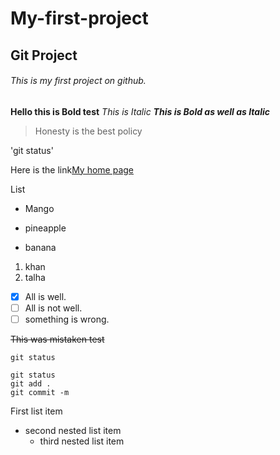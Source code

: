 # My-first-project
## Git Project
###### This is my first project on github.
**Hello this is Bold test**
*This is Italic*
***This is Bold as well as Italic***
> Honesty is the best policy

'git status'

Here is the link[My home page](https://github.com/Talha-82542/My-first-project/edit/master/README.md)

List

- Mango

- pineapple

- banana
1. khan
2. talha 

- [x] All is well.
- [ ] All is not well.
- [ ] something is wrong.

~~This was mistaken test~~

`git status`

```
git status
git add .
git commit -m
```

First list item
- second nested list item
  - third nested list item

